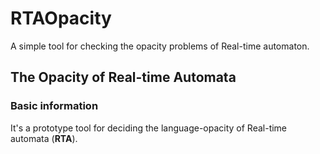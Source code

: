 # RTAOpacity

A simple tool for checking the opacity problems of Real-time automaton.

## The Opacity of Real-time Automata

### Basic information

It's a prototype tool for deciding the language-opacity of Real-time automata (**RTA**).

